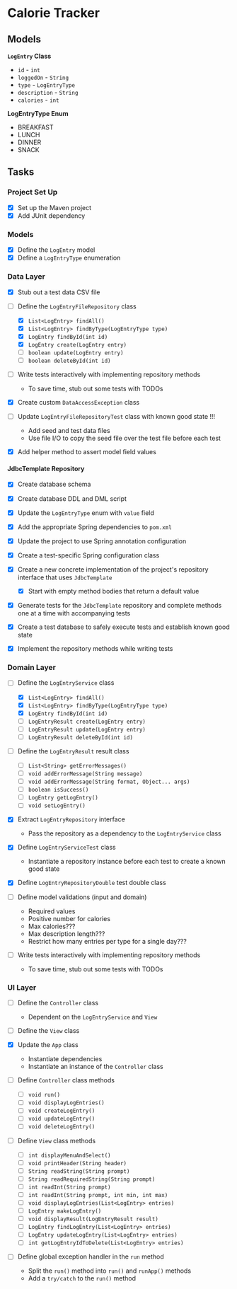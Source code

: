 
# Calorie Tracker

## Models

**`LogEntry` Class**

* `id` - `int`
* `loggedOn` - `String`
* `type` - `LogEntryType`
* `description` - `String`
* `calories` - `int`

**LogEntryType Enum**

* BREAKFAST
* LUNCH
* DINNER
* SNACK

## Tasks

### Project Set Up

* [x] Set up the Maven project
* [x] Add JUnit dependency

### Models

* [x] Define the `LogEntry` model
* [x] Define a `LogEntryType` enumeration

### Data Layer

* [x] Stub out a test data CSV file

* [ ] Define the `LogEntryFileRepository` class
  * [x] `List<LogEntry> findAll()`
  * [x] `List<LogEntry> findByType(LogEntryType type)`
  * [x] `LogEntry findById(int id)`
  * [x] `LogEntry create(LogEntry entry)`
  * [ ] `boolean update(LogEntry entry)`
  * [ ] `boolean deleteById(int id)`

* [ ] Write tests interactively with implementing repository methods
  * To save time, stub out some tests with TODOs

* [x] Create custom `DataAccessException` class

* [ ] Update `LogEntryFileRepositoryTest` class with known good state !!!
  * Add seed and test data files
  * Use file I/O to copy the seed file over the test file before each test

* [x] Add helper method to assert model field values

#### JdbcTemplate Repository

* [x] Create database schema
* [x] Create database DDL and DML script
* [x] Update the `LogEntryType` enum with `value` field
* [x] Add the appropriate Spring dependencies to `pom.xml`
* [x] Update the project to use Spring annotation configuration

* [x] Create a test-specific Spring configuration class
* [x] Create a new concrete implementation of the project's repository interface that uses `JdbcTemplate`
  * [x] Start with empty method bodies that return a default value
* [x] Generate tests for the `JdbcTemplate` repository and complete methods one at a time with accompanying tests
* [x] Create a test database to safely execute tests and establish known good state
* [x] Implement the repository methods while writing tests

### Domain Layer

* [ ] Define the `LogEntryService` class
  * [x] `List<LogEntry> findAll()`
  * [x] `List<LogEntry> findByType(LogEntryType type)`
  * [x] `LogEntry findById(int id)`
  * [ ] `LogEntryResult create(LogEntry entry)`
  * [ ] `LogEntryResult update(LogEntry entry)`
  * [ ] `LogEntryResult deleteById(int id)`

* [ ] Define the `LogEntryResult` result class
  * [ ] `List<String> getErrorMessages()`
  * [ ] `void addErrorMessage(String message)`
  * [ ] `void addErrorMessage(String format, Object... args)`
  * [ ] `boolean isSuccess()`
  * [ ] `LogEntry getLogEntry()`
  * [ ] `void setLogEntry()`

* [x] Extract `LogEntryRepository` interface
  * Pass the repository as a dependency to the `LogEntryService` class

* [x] Define `LogEntryServiceTest` class
  * Instantiate a repository instance before each test to create a known good state

* [x] Define `LogEntryRepositoryDouble` test double class

* [ ] Define model validations (input and domain)
  * Required values
  * Positive number for calories
  * Max calories???
  * Max description length???
  * Restrict how many entries per type for a single day???

* [ ] Write tests interactively with implementing repository methods
  * To save time, stub out some tests with TODOs

### UI Layer

* [ ] Define the `Controller` class
  * Dependent on the `LogEntryService` and `View`

* [ ] Define the `View` class

* [x] Update the `App` class
  * Instantiate dependencies
  * Instantiate an instance of the `Controller` class

* [ ] Define `Controller` class methods
  * [ ] `void run()`
  * [ ] `void displayLogEntries()`
  * [ ] `void createLogEntry()`
  * [ ] `void updateLogEntry()`
  * [ ] `void deleteLogEntry()`

* [ ] Define `View` class methods
  * [ ] `int displayMenuAndSelect()`
  * [ ] `void printHeader(String header)`
  * [ ] `String readString(String prompt)`
  * [ ] `String readRequiredString(String prompt)`
  * [ ] `int readInt(String prompt)`
  * [ ] `int readInt(String prompt, int min, int max)`
  * [ ] `void displayLogEntries(List<LogEntry> entries)`
  * [ ] `LogEntry makeLogEntry()`
  * [ ] `void displayResult(LogEntryResult result)`
  * [ ] `LogEntry findLogEntry(List<LogEntry> entries)`
  * [ ] `LogEntry updateLogEntry(List<LogEntry> entries)`
  * [ ] `int getLogEntryIdToDelete(List<LogEntry> entries)`

* [ ] Define global exception handler in the `run` method
  * Split the `run()` method into `run()` and `runApp()` methods
  * Add a `try/catch` to the `run()` method
